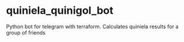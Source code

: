 # quiniela_quinigol_bot
Python bot for telegram with terraform. Calculates quiniela results for a group of friends
